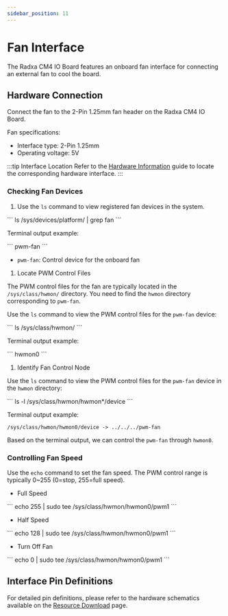 ```yaml
---
sidebar_position: 11
---
```


# Fan Interface

The Radxa CM4 IO Board features an onboard fan interface for connecting an external fan to cool the board.

## Hardware Connection

Connect the fan to the 2-Pin 1.25mm fan header on the Radxa CM4 IO Board.

Fan specifications:

- Interface type: 2-Pin 1.25mm
- Operating voltage: 5V

:::tip Interface Location
Refer to the [Hardware Information](./hardware_info.md) guide to locate the corresponding hardware interface.
:::

### Checking Fan Devices

1. Use the `ls` command to view registered fan devices in the system.

<NewCodeBlock tip="radxa@device$" type="device">
```
ls /sys/devices/platform/ | grep fan
```
</NewCodeBlock>

Terminal output example:

<NewCodeBlock tip="radxa@device$" type="device">
```
pwm-fan
```
</NewCodeBlock>

- `pwm-fan`: Control device for the onboard fan

1. Locate PWM Control Files

The PWM control files for the fan are typically located in the `/sys/class/hwmon/` directory. You need to find the `hwmon` directory corresponding to `pwm-fan`.

Use the `ls` command to view the PWM control files for the `pwm-fan` device:

<NewCodeBlock tip="radxa@device$" type="device">
```
ls /sys/class/hwmon/
```
</NewCodeBlock>

Terminal output example:

<NewCodeBlock tip="radxa@device$" type="device">
```
hwmon0
```
</NewCodeBlock>

1. Identify Fan Control Node

Use the `ls` command to view the PWM control files for the `pwm-fan` device in the `hwmon` directory:

<NewCodeBlock tip="radxa@device$" type="device">
```
ls -l /sys/class/hwmon/hwmon*/device
```
</NewCodeBlock>

Terminal output example:

```
/sys/class/hwmon/hwmon0/device -> ../../../pwm-fan
```

Based on the terminal output, we can control the `pwm-fan` through `hwmon0`.

### Controlling Fan Speed

Use the `echo` command to set the fan speed. The PWM control range is typically 0~255 (0=stop, 255=full speed).

- Full Speed

<NewCodeBlock tip="radxa@device$" type="device">
```
echo 255 | sudo tee /sys/class/hwmon/hwmon0/pwm1
```
</NewCodeBlock>

- Half Speed

<NewCodeBlock tip="radxa@device$" type="device">
```
echo 128 | sudo tee /sys/class/hwmon/hwmon0/pwm1
```
</NewCodeBlock>

- Turn Off Fan

<NewCodeBlock tip="radxa@device$" type="device">
```
echo 0 | sudo tee /sys/class/hwmon/hwmon0/pwm1
```
</NewCodeBlock>

## Interface Pin Definitions

For detailed pin definitions, please refer to the hardware schematics available on the [Resource Download](../download.md) page.
